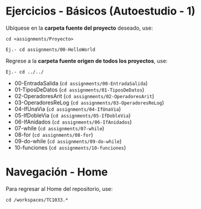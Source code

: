 # Ejercicios - Básicos (Autoestudio - 1)

Ubíquese en la **carpeta fuente del proyecto** deseado, use:

```
cd <assignments/Proyecto>

Ej.- cd assignments/00-HelloWorld

```
Regrese a la **carpeta fuente origen de todos los proyectos**, use:

```
Ej.- cd ../../

```

- 00-EntradaSalida (```cd assignments/00-EntradaSalida```)
- 01-TiposDeDatos (```cd assignments/01-TiposDeDatos```)
- 02-OperadoresArit (```cd assignments/02-OperadoresArit```)
- 03-OperadoresReLog (```cd assignments/03-OperadoresReLog```)
- 04-IfUnaVia (```cd assignments/04-IfUnaVia```)
- 05-IfDobleVia (```cd assignments/05-IfDobleVia```)
- 06-IfAnidados (```cd assignments/06-IfAnidados```)
- 07-while (```cd assignments/07-while```)
- 08-for (```cd assignments/08-for```)
- 09-do-while (```cd assignments/09-do-while```)
- 10-funciones (```cd assignments/10-funciones```)

# Navegación - Home
Para regresar al Home del repositorio, use:
```
cd /workspaces/TC1033.*
```
